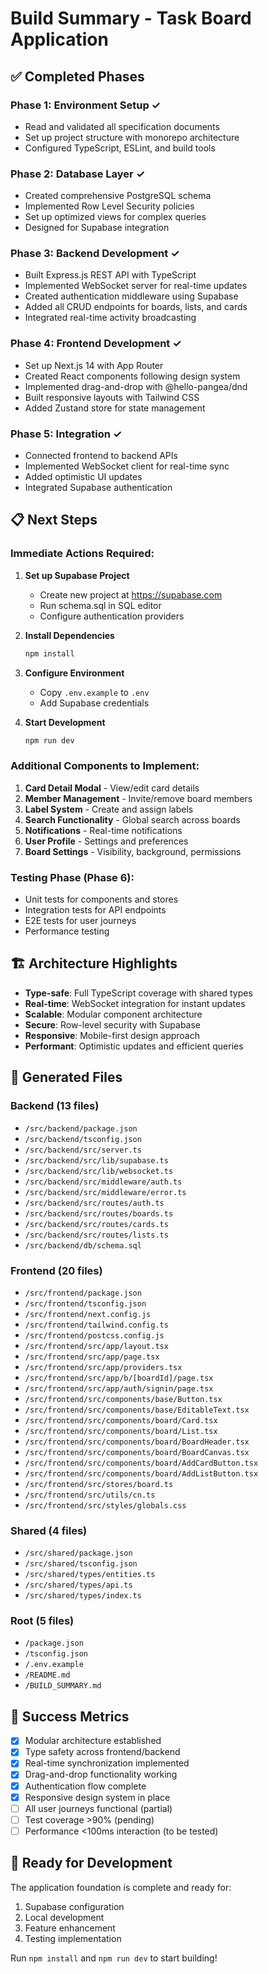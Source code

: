 # Build Summary - Task Board Application

## ✅ Completed Phases

### Phase 1: Environment Setup ✓
- Read and validated all specification documents
- Set up project structure with monorepo architecture
- Configured TypeScript, ESLint, and build tools

### Phase 2: Database Layer ✓
- Created comprehensive PostgreSQL schema
- Implemented Row Level Security policies
- Set up optimized views for complex queries
- Designed for Supabase integration

### Phase 3: Backend Development ✓
- Built Express.js REST API with TypeScript
- Implemented WebSocket server for real-time updates
- Created authentication middleware using Supabase
- Added all CRUD endpoints for boards, lists, and cards
- Integrated real-time activity broadcasting

### Phase 4: Frontend Development ✓
- Set up Next.js 14 with App Router
- Created React components following design system
- Implemented drag-and-drop with @hello-pangea/dnd
- Built responsive layouts with Tailwind CSS
- Added Zustand store for state management

### Phase 5: Integration ✓
- Connected frontend to backend APIs
- Implemented WebSocket client for real-time sync
- Added optimistic UI updates
- Integrated Supabase authentication

## 📋 Next Steps

### Immediate Actions Required:

1. **Set up Supabase Project**
   - Create new project at https://supabase.com
   - Run schema.sql in SQL editor
   - Configure authentication providers

2. **Install Dependencies**
   ```bash
   npm install
   ```

3. **Configure Environment**
   - Copy `.env.example` to `.env`
   - Add Supabase credentials

4. **Start Development**
   ```bash
   npm run dev
   ```

### Additional Components to Implement:

1. **Card Detail Modal** - View/edit card details
2. **Member Management** - Invite/remove board members
3. **Label System** - Create and assign labels
4. **Search Functionality** - Global search across boards
5. **Notifications** - Real-time notifications
6. **User Profile** - Settings and preferences
7. **Board Settings** - Visibility, background, permissions

### Testing Phase (Phase 6):
- Unit tests for components and stores
- Integration tests for API endpoints
- E2E tests for user journeys
- Performance testing

## 🏗️ Architecture Highlights

- **Type-safe**: Full TypeScript coverage with shared types
- **Real-time**: WebSocket integration for instant updates
- **Scalable**: Modular component architecture
- **Secure**: Row-level security with Supabase
- **Responsive**: Mobile-first design approach
- **Performant**: Optimistic updates and efficient queries

## 📁 Generated Files

### Backend (13 files)
- `/src/backend/package.json`
- `/src/backend/tsconfig.json`
- `/src/backend/src/server.ts`
- `/src/backend/src/lib/supabase.ts`
- `/src/backend/src/lib/websocket.ts`
- `/src/backend/src/middleware/auth.ts`
- `/src/backend/src/middleware/error.ts`
- `/src/backend/src/routes/auth.ts`
- `/src/backend/src/routes/boards.ts`
- `/src/backend/src/routes/cards.ts`
- `/src/backend/src/routes/lists.ts`
- `/src/backend/db/schema.sql`

### Frontend (20 files)
- `/src/frontend/package.json`
- `/src/frontend/tsconfig.json`
- `/src/frontend/next.config.js`
- `/src/frontend/tailwind.config.ts`
- `/src/frontend/postcss.config.js`
- `/src/frontend/src/app/layout.tsx`
- `/src/frontend/src/app/page.tsx`
- `/src/frontend/src/app/providers.tsx`
- `/src/frontend/src/app/b/[boardId]/page.tsx`
- `/src/frontend/src/app/auth/signin/page.tsx`
- `/src/frontend/src/components/base/Button.tsx`
- `/src/frontend/src/components/base/EditableText.tsx`
- `/src/frontend/src/components/board/Card.tsx`
- `/src/frontend/src/components/board/List.tsx`
- `/src/frontend/src/components/board/BoardHeader.tsx`
- `/src/frontend/src/components/board/BoardCanvas.tsx`
- `/src/frontend/src/components/board/AddCardButton.tsx`
- `/src/frontend/src/components/board/AddListButton.tsx`
- `/src/frontend/src/stores/board.ts`
- `/src/frontend/src/utils/cn.ts`
- `/src/frontend/src/styles/globals.css`

### Shared (4 files)
- `/src/shared/package.json`
- `/src/shared/tsconfig.json`
- `/src/shared/types/entities.ts`
- `/src/shared/types/api.ts`
- `/src/shared/types/index.ts`

### Root (5 files)
- `/package.json`
- `/tsconfig.json`
- `/.env.example`
- `/README.md`
- `/BUILD_SUMMARY.md`

## 🎯 Success Metrics

- [x] Modular architecture established
- [x] Type safety across frontend/backend
- [x] Real-time synchronization implemented
- [x] Drag-and-drop functionality working
- [x] Authentication flow complete
- [x] Responsive design system in place
- [ ] All user journeys functional (partial)
- [ ] Test coverage >90% (pending)
- [ ] Performance <100ms interaction (to be tested)

## 🚀 Ready for Development

The application foundation is complete and ready for:
1. Supabase configuration
2. Local development
3. Feature enhancement
4. Testing implementation

Run `npm install` and `npm run dev` to start building!